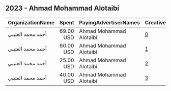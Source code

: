 ## 2023 - Ahmad Mohammad Alotaibi 
|OrganizationName|Spent|PayingAdvertiserNames|CreativeUrls|Impressions|Genders|AgeBrackets|CountryCodes|BillingAddresses|CandidateBallotInformation|
|:---|---:|:---|:---|---:|:---|:---|:---|:---|:---|
|أحمد محمد العتيبي|69.00 USD|Ahmad Mohammad Alotaibi|[0](https://www.snap.com/political-ads/asset/6c2e3a35d9137c18887ade679e26ba39fecba1e0e917d9520f9c718c18735ed8?mediaType=mp4)|127,879||18+|kuwait|KW||
|أحمد محمد العتيبي|60.00 USD|Ahmad Mohammad Alotaibi|[1](https://www.snap.com/political-ads/asset/27f48a6ebbb27ac23f55c211d1abeffcf5d7ccea2f8f5ffde0f37ab3266d899f?mediaType=mp4)|99,295||18+|kuwait|KW||
|أحمد محمد العتيبي|25.00 USD|Ahmad Mohammad Alotaibi|[2](https://www.snap.com/political-ads/asset/942fc43b155242ed1274c12c55283b749ebbae069571b1cca1f101118feac6d9?mediaType=mp4)|48,831||18+|kuwait|KW||
|أحمد محمد العتيبي|40.00 USD|Ahmad Mohammad Alotaibi|[3](https://www.snap.com/political-ads/asset/e841343684d9be1fdd49d17e0f75cd3ea6455f0bc605d9afc9e162082bf0f711?mediaType=mp4)|10,633||18+|kuwait|KW|ahmad mohammad alotaibi|
